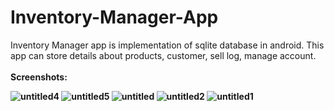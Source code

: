 # Inventory-Manager-App
Inventory Manager app is implementation of sqlite database in android. This app can store details about products, customer, sell log, manage account.
<br><br><b>Screenshots:<b><br>
  
![untitled4](https://user-images.githubusercontent.com/25267514/43876068-f7a51562-9bb0-11e8-8439-973f1fa41270.png)
![untitled5](https://user-images.githubusercontent.com/25267514/43876076-fe98a2d0-9bb0-11e8-84be-a8115d36c71d.png)
![untitled](https://user-images.githubusercontent.com/25267514/43876081-08bc4a78-9bb1-11e8-9e05-c67ebff85ba5.png)
![untitled2](https://user-images.githubusercontent.com/25267514/43876321-22039116-9bb2-11e8-88d9-b8d2fa1b9928.png)
![untitled1](https://user-images.githubusercontent.com/25267514/43876337-2bb929c8-9bb2-11e8-9bfe-7600ab31e5f5.png)
